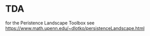 # TDA

for the Peristence Landscape Toolbox see https://www.math.upenn.edu/~dlotko/persistenceLandscape.html
